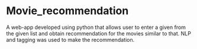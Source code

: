 # Movie_recommendation
A web-app developed using python that allows user to enter a given from the given list and obtain recommendation for the movies similar to that. NLP and tagging was used to make the recommendation.
